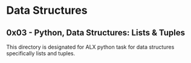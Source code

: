# Data Structures
## 0x03 - Python, Data Structures: Lists & Tuples
This directory is designated for ALX python task for data structures specifically lists and tuples.
